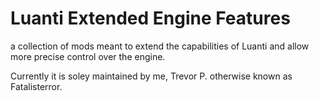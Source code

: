 # Luanti Extended Engine Features

a collection of mods meant to extend the capabilities of Luanti and allow more precise control
over the engine.

Currently it is soley maintained by me, Trevor P. otherwise known as Fatalisterror. 

